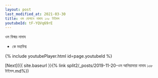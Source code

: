 ```yaml
---
layout: post
last_modified_at: 2021-03-30
title: ওম যোগানে নামায ১০৮ টাইমস
youtubeId: tF-YQVq69rE
---
```

 
 
 ওম বিস্ময় নামায  
 
 -  কে মহাবিশ্ব 
 
  
 
  
 
 
 
 
 
 


{% include youtubePlayer.html id=page.youtubeId %}
 
[Next]({{ site.baseurl }}{% link  split2/_posts/2019-11-20-ওম আনিয়ামায়া নামায  ১০৮ টাইমস.md%})
 
